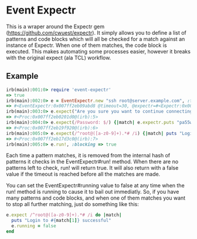 Event Expectr
=============

This is a wraper around the Expectr gem (https://github.com/cwuest/expectr).  It simply allows you to define a list of patterns and code blocks which will all be checked for a match against an instance of Expectr.  When one of them matches, the code block is executed.  This makes automating some processes easier, however it breaks with the original expect (ala TCL) workflow.

Example
-------

```ruby
irb(main):001:0> require 'event-expectr'
=> true
irb(main):002:0> e = EventExpectr.new "ssh root@server.example.com", :flush_buffer => false
=> #<EventExpectr:0x007ff2eb09abd8 @timeout=30, @expectr=#<Expectr:0x007ff2eb09abb0 @buffer="", @discard="", @timeout=0.01, @flush_buffer=false, @buffer_size=8192, @constrain=false, @force_match=false, @out_mutex=#<Mutex:0x007ff2eb09aa70>, @out_update=false, @interact=false, @stdout=#<File:/dev/ttys004>, @stdin=#<File:/dev/ttys004>, @pid=8828>, @patterns={}>
irb(main):003:0> e.expect("Are you sure you want to continue connecting (yes/no)?") {|match| e.expectr.puts "yes"}
=> #<Proc:0x007ff2eb0201d0@(irb):5>
irb(main):004:0> e.expect(/Password: $/) {|match| e.expectr.puts "pa55w0rd"}
=> #<Proc:0x007ff2eb19f920@(irb):6>
irb(main):005:0> e.expect(/^root@([a-z0-9]+).*# /i) {|match| puts "Login to #{match[1]} successful"}
=> #<Proc:0x007ff2eb17d3c0@(irb):7>
irb(main):005:0> e.run!, :blocking => true
```

Each time a pattern matches, it is removed from the internal hash of patterns it checks in the EventExpectr#run! method.  When there are no patterns left to check, run! will return true.  It will also return with a false value if the timeout is reached before all the matches are made.

You can set the EventExpectr#running value to false at any time when the run! method is running to cause it to bail out immediatly.  So, if you have many patterns and code blocks, and when one of them matches you want to stop all further matching, just do something like this:

```ruby
e.expect /^root@([a-z0-9]+).*# /i do |match|
  puts "Login to #{match[1]} successful"
  e.running = false
end
```
